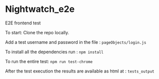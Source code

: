 # Nightwatch_e2e
E2E frontend test

To start: Clone the repo locally.

Add a test username and password in the file : `pageObjects/login.js`

To install all the dependencies run : `npm install`

To run the entire test: `npm run test-chrome`

After the test execution the results are available as html at : `tests_output`
